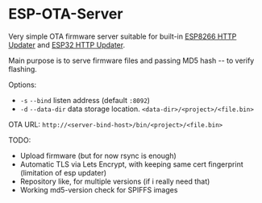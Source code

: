 ESP-OTA-Server
==============

Very simple OTA firmware server suitable for built-in [ESP8266 HTTP Updater][1] and [ESP32 HTTP Updater][2].

Main purpose is to serve firmware files and passing MD5 hash -- to verify flashing.

Options:
- `-s` `--bind` listen address (default `:8092`)
- `-d` `--data-dir` data storage location. `<data-dir>/<project>/<file.bin>`

OTA URL: `http://<server-bind-host>/bin/<project>/<file.bin>`


TODO:
- Upload firmware (but for now rsync is enough)
- Automatic TLS via Lets Encrypt, with keeping same cert fingerprint (limitation of esp updater)
- Repository like, for multiple versions (if i really need that)
- Working md5-version check for SPIFFS images

[1]: https://github.com/esp8266/Arduino/tree/master/libraries/ESP8266httpUpdate
[2]: https://github.com/suculent/esp32-http-update

